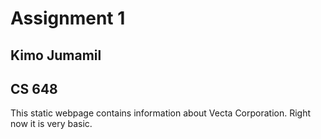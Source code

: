 # Assignment 1

## Kimo Jumamil
## CS 648
 
This static webpage contains information about Vecta Corporation. Right now it is very basic.